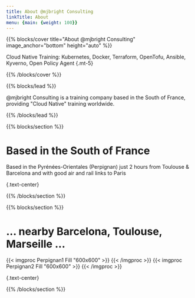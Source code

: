 ```yaml
---
title: About @mjbright Consulting
linkTitle: About
menu: {main: {weight: 100}}
---
```


{{% blocks/cover title="About @mjbright Consulting" image_anchor="bottom" height="auto" %}}

Cloud Native Training: Kubernetes, Docker, Terraform, OpenTofu, Ansible, Kyverno, Open Policy Agent
{.mt-5}

{{% /blocks/cover %}}

{{% blocks/lead %}}

@mjbright Consulting is a training company based in the South of France, providing "Cloud Native" training worldwide.

{{% /blocks/lead %}}

{{% blocks/section %}}

# Based in the South of France

Based in the Pyrénées-Orientales (Perpignan) just 2 hours from Toulouse & Barcelona and with good air and rail links to Paris

{.text-center}

{{% /blocks/section %}}

{{% blocks/section %}}

# ... nearby Barcelona, Toulouse, Marseille ...

{{< imgproc Perpignan1 Fill "600x600" >}} {{< /imgproc >}} {{< imgproc Perpignan2 Fill "600x600" >}} {{< /imgproc >}}



{.text-center}

{{% /blocks/section %}}

